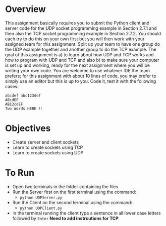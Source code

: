 # Overview
This assignment basically requires you to submit the Python client and server code for the UDP socket programming example in Section 2.7.1 and then also the TCP socket programming example in Section 2.7.2. You should each try to do this on your own first but you will then work with your assigned team for this assignment. Split up your team to have one group do the UDP example together and another group to do the TCP example. The goal of this assignment is a) to learn about how UDP and TCP works and how to program with UDP and TCP and also b) to make sure your computer is set up and working, ready for the next assignment where you will be writing your own code. You are welcome to use whatever IDE the team prefers; for this assignment with about 10 lines of code, you may prefer to simply use an editor but this is up to you. Code it, test it with the following cases:
```
abcdef abc123def
ABcdEF
AB12cdEF
Two Words HERE !!
```
# Objectives
* Create server and client sockets
* Learn to create sockets using TCP
* Learn to create sockets using UDP

# To Run
* Open two terminals in the folder containing the files
* Run the Server first on the first terminal using the command:
    * `python UDPServer.py`
* Run the Client on the second terminal using the command: 
    * `python UDPClient.py`
* In the terminal running the client type a sentence in all lower case letters followed by `Enter`
**Need to add instrcutions for TCP**
